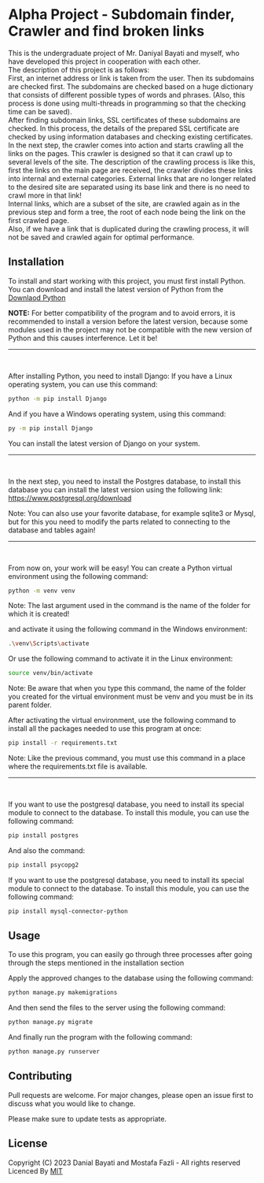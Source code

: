 # Alpha Project - Subdomain finder, Crawler and find broken links

This is the undergraduate project of Mr. Daniyal Bayati and myself, who have developed this project in cooperation with each other.<br />
The description of this project is as follows:<br />
First, an internet address or link is taken from the user. Then its subdomains are checked first. The subdomains are checked based on a huge dictionary that consists of different possible types of words and phrases. (Also, this process is done using multi-threads in programming so that the checking time can be saved).<br />
After finding subdomain links, SSL certificates of these subdomains are checked. In this process, the details of the prepared SSL certificate are checked by using information databases and checking existing certificates.<br />
In the next step, the crawler comes into action and starts crawling all the links on the pages. This crawler is designed so that it can crawl up to several levels of the site. The description of the crawling process is like this, first the links on the main page are received, the crawler divides these links into internal and external categories. External links that are no longer related to the desired site are separated using its base link and there is no need to crawl more in that link!<br />
Internal links, which are a subset of the site, are crawled again as in the previous step and form a tree, the root of each node being the link on the first crawled page.<br />
Also, if we have a link that is duplicated during the crawling process, it will not be saved and crawled again for optimal performance.

## Installation

To install and start working with this project, you must first install Python.
You can download and install the latest version of Python from the [Downlaod Python](https://www.python.org/downloads/)

**NOTE:**
For better compatibility of the program and to avoid errors, it is recommended to install a version before the latest version, because some modules used in the project may not be compatible with the new version of Python and this causes interference. Let it be!

---

<br />

After installing Python, you need to install Django:
If you have a Linux operating system, you can use this command:
```bash
python -m pip install Django
```
And if you have a Windows operating system, using this command:
```bash
py -m pip install Django
```
You can install the latest version of Django on your system.


---

<br />

In the next step, you need to install the Postgres database, to install this database you can install the latest version using the following link:
https://www.postgresql.org/download

Note: You can also use your favorite database, for example sqlite3 or Mysql, but for this you need to modify the parts related to connecting to the database and tables again!


---

<br />

From now on, your work will be easy! You can create a Python virtual environment using the following command:
```bash
python -m venv venv
```
Note: The last argument used in the command is the name of the folder for which it is created!

and activate it using the following command in the Windows environment:

```bash
.\venv\Scripts\activate
```

Or use the following command to activate it in the Linux environment:
```bash
source venv/bin/activate
```
Note: Be aware that when you type this command, the name of the folder you created for the virtual environment must be venv and you must be in its parent folder.

After activating the virtual environment, use the following command to install all the packages needed to use this program at once:
```bash
pip install -r requirements.txt
```
Note: Like the previous command, you must use this command in a place where the requirements.txt file is available.


---

<br />

If you want to use the postgresql database, you need to install its special module to connect to the database. To install this module, you can use the following command:
```bash
pip install postgres
```
And also the command:
```bash
pip install psycopg2
```

If you want to use the postgresql database, you need to install its special module to connect to the database. To install this module, you can use the following command:
```bash
pip install mysql-connector-python
```

## Usage

To use this program, you can easily go through three processes after going through the steps mentioned in the installation section

Apply the approved changes to the database using the following command:
```bash
python manage.py makemigrations
```

And then send the files to the server using the following command:
```bash
python manage.py migrate
```

And finally run the program with the following command:
```bash
python manage.py runserver
```

## Contributing

Pull requests are welcome. For major changes, please open an issue first
to discuss what you would like to change.

Please make sure to update tests as appropriate.

## License

Copyright (C) 2023 Danial Bayati and Mostafa Fazli - All rights reserved <br />
Licenced By [MIT](https://choosealicense.com/licenses/mit/)
